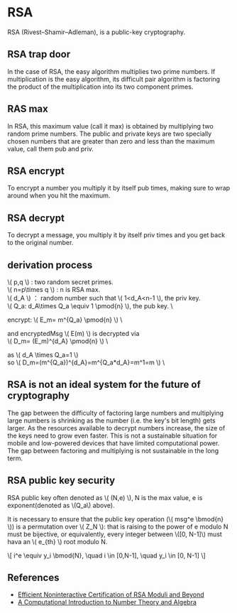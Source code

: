 # RSA

RSA (Rivest–Shamir–Adleman), is a public-key cryptography.

## RSA trap door

In the case of RSA, the easy algorithm multiplies two prime numbers. If multiplication is the easy algorithm, its difficult pair algorithm is factoring the product of the multiplication into its two component primes.

## RAS max

In RSA, this maximum value (call it max) is obtained by multiplying two random prime numbers. The public and private keys are two specially chosen numbers that are greater than zero and less than the maximum value, call them pub and priv.

## RSA encrypt

To encrypt a number you multiply it by itself pub times, making sure to wrap around when you hit the maximum.

## RSA decrypt

To decrypt a message, you multiply it by itself priv times and you get back to the original number.

## derivation process

\\( p,q \\) : two  random  secret  primes. \
\\( n=p\times q \\) : n is RSA max. \
\\( d_A \\) ： random number such that \\( 1<d_A<n-1 \\), the priv key. \
\\( Q_a: d_A\times Q_a \equiv 1 \pmod{n} \\), the pub key.    \

encrypt: \\( E_m= m^{Q_a} \pmod{n} \\)     \

and encryptedMsg \\( E(m) \\) is decrypted via    \
\\( D_m= (E_m)^{d_A} \pmod{n} \\)    \

as \\( d_A \times Q_a=1 \\)  \
so \\( D_m=(m^{Q_a})^{d_A}=m^{Q_a*d_A}=m^1=m \\)   \

## RSA is not an ideal system for the future of cryptography

The gap between the difficulty of factoring large numbers and multiplying large numbers is shrinking as the number (i.e. the key's bit length) gets larger. As the resources available to decrypt numbers increase, the size of the keys need to grow even faster. This is not a sustainable situation for mobile and low-powered devices that have limited computational power. The gap between factoring and multiplying is not sustainable in the long term.

## RSA public key security

RSA public key often denoted as \\( (N,e) \\), N is the max value, e is exponent(denoted as \\(Q_a\\) above).

It is necessary to ensure that the public key operation (\\( msg^e \bmod{n} \\)) is a permutation over \\( Z_N \\): that is raising to the power of e modulo N must be bijective, or equivalently, every integer between \\([0, N-1]\\)  must hava an \\( e_{th} \\) root modulo N.

\\[ i^e \equiv y_i \bmod{N}, \quad  i \in [0,N-1], \quad y_i \in [0, N-1] \\]

## References

* [Efficient Noninteractive Certification of RSA Moduli and Beyond](https://eprint.iacr.org/2018/057.pdf)
* [A Computational Introduction to Number Theory and Algebra](https://www.shoup.net/ntb/ntb-v2.pdf)
